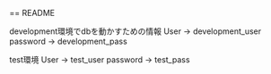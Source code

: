 == README

development環境でdbを動かすための情報
User -> development_user
password -> development_pass

test環境
User -> test_user
password -> test_pass


